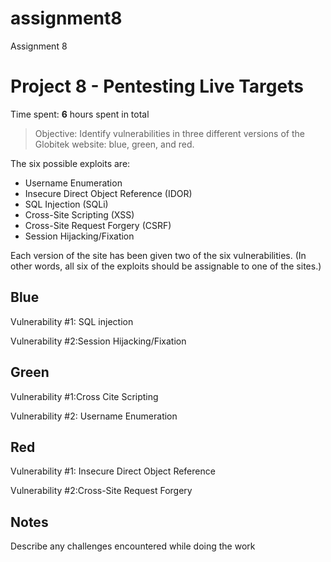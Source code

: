 # assignment8
Assignment 8


# Project 8 - Pentesting Live Targets

Time spent: **6** hours spent in total

> Objective: Identify vulnerabilities in three different versions of the Globitek website: blue, green, and red.

The six possible exploits are:
* Username Enumeration
* Insecure Direct Object Reference (IDOR)
* SQL Injection (SQLi)
* Cross-Site Scripting (XSS)
* Cross-Site Request Forgery (CSRF)
* Session Hijacking/Fixation

Each version of the site has been given two of the six vulnerabilities. (In other words, all six of the exploits should be assignable to one of the sites.)

## Blue

Vulnerability #1: SQL injection 

Vulnerability #2:Session Hijacking/Fixation


## Green

Vulnerability #1:Cross Cite Scripting

Vulnerability #2: Username Enumeration 


## Red

Vulnerability #1: Insecure Direct Object Reference

Vulnerability #2:Cross-Site Request Forgery


## Notes

Describe any challenges encountered while doing the work
